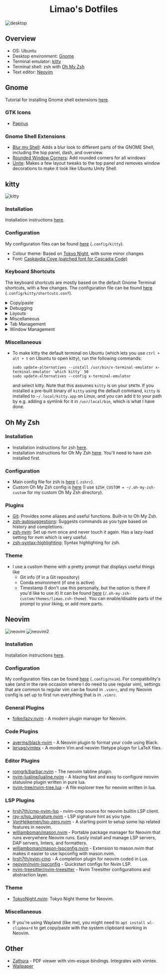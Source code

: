 <center>
    <h1>Limao's Dotfiles</h1>
</center>

![desktop](/.assets/desktop.png)


## Overview

- OS: Ubuntu
- Desktop environment: [Gnome](#gnome)
- Terminal emulator: [kitty](#kitty)
- Terminal shell: zsh with [Oh My Zsh](#oh-my-zsh)
- Text editor: [Neovim](#neovim)

## Gnome
Tutorial for installing Gnome shell extensions [here](https://itsfoss.com/gnome-shell-extensions/).

### GTK Icons
- [Papirus](https://www.gnome-look.org/p/1166289)

### Gnome Shell Extensions
- [Blur my Shell](https://extensions.gnome.org/extension/3193/blur-my-shell/): Adds a blur look to different parts of the GNOME Shell, including the top panel, dash, and overview.
- [Rounded Window Corners](https://extensions.gnome.org/extension/5237/rounded-window-corners/): Add rounded corners for all windows
- [Unite](https://extensions.gnome.org/extension/1287/unite/): Makes a few layout tweaks to the top panel and removes window decorations to make it look like Ubuntu Unity Shell.

## kitty

![kitty](/.assets/kitty.png)

### Installation
Installation instructions [here](https://sw.kovidgoyal.net/kitty/binary/). 

### Configuration
My configuration files can be found [here](/.config/kitty) (`.config/kitty`).
- Colour theme: Based on [Tokyo Night](https://github.com/davidmathers/tokyo-night-kitty-theme), with some minor changes
- Font: [Caskaydia Cove (patched font for Cascadia Code)](https://github.com/ryanoasis/nerd-fonts/tree/master/patched-fonts/CascadiaCode)

### Keyboard Shortcuts
The keyboard shortcuts are mostly based on the default Gnome Terminal shortcuts, with a few changes. The configuration file can be found [here](/.config/kitty/shortcuts.conf) (`.config/kitty/shortcuts.conf`).

<details>
<summary>Copy/paste</summary>

| Action               | Shortcut           |
| -------------------- | ------------------ |
| Copy to clipboard    | `ctrl + shift + c` |
| Paste from clipboard | `ctrl + shift + v` |

</details>

<details>
<summary>Debugging</summary>

| Action            | Shortcut            |
| ----------------- | ------------------- |
| Open debug config | `ctrl + shift + f6` |

</details>

<details>
<summary>Layouts</summary>

| Action                | Shortcut           |
| --------------------- | ------------------ |
| Rotate to next layout | `ctrl + shift + r` |

</details>

<details>
<summary>Miscellaneous</summary>

| Action                     | Shortcut            |
| -------------------------- | ------------------- |
| Show kitty documentation   | `ctrl + shift + f1` |
| Edit kitty config file     | `ctrl + shift + f2` |
| (Re)load kitty config file | `ctrl + shift + f5` |

</details>

<details>
<summary>Tab Management</summary>

| Action                                    | Shortcut             |
| ----------------------------------------- | -------------------- |
| Switch to tab 1                           | `ctrl + alt + 1`     |
| Switch to tab 2                           | `ctrl + alt + 2`     |
| Switch to tab 3                           | `ctrl + alt + 3`     |
| Switch to tab 4                           | `ctrl + alt + 4`     |
| Switch to tab 5                           | `ctrl + alt + 5`     |
| Switch to tab 6                           | `ctrl + alt + 6`     |
| Switch to tab 7                           | `ctrl + alt + 7`     |
| Switch to tab 8                           | `ctrl + alt + 8`     |
| Switch to tab 9                           | `ctrl + alt + 9`     |
| Switch to tab 10                          | `ctrl + alt + 0`     |
| Close current tab                         | `ctrl + shift + q`   |
| Move current tab backward                 | `ctrl + shift + ,`   |
| Move current tab forward                  | `ctrl + shift + .`   |
| Open a new tab (in the current directory) | `ctrl + shift + t`   |
| Switch to the next tab                    | `ctrl + tab`         |
| Switch to the previous tab                | `ctrl + shift + tab` |

</details>

<details>
<summary>Window Management</summary>

| Action                                                      | Shortcut               |
| ----------------------------------------------------------- | ---------------------- |
| Switch to window 1                                          | `ctrl + shift + 1`     |
| Switch to window 2                                          | `ctrl + shift + 2`     |
| Switch to window 3                                          | `ctrl + shift + 3`     |
| Switch to window 4                                          | `ctrl + shift + 4`     |
| Switch to window 5                                          | `ctrl + shift + 5`     |
| Switch to window 6                                          | `ctrl + shift + 6`     |
| Switch to window 7                                          | `ctrl + shift + 7`     |
| Switch to window 8                                          | `ctrl + shift + 8`     |
| Switch to window 9                                          | `ctrl + shift + 9`     |
| Switch to window 10                                         | `ctrl + shift + 0`     |
| Decrease font size for all windows                          | `ctrl + shift + minus` |
| Increase font size for all windows                          | `ctrl + shift + plus`  |
| Move current window backward                                | `ctrl + shift + b`     |
| Move current window forward                                 | `ctrl + shift + f`     |
| Move current window to top                                  | ``ctrl + shift + ` ``  |
| Switch to the next window                                   | `ctrl + shift + l`     |
| Switch to the previous window                               | `ctrl + shift + h`     |
| Swap current window with another window (selected visually) | `ctrl + shift + f8`    |
| Close current window                                        | `ctrl + shift + w`     |
| Open a new window (in the current directory)                | `ctrl + shift + n`     |
| Toggle fullscreen                                           | `f11`                  |
| Make current window narrower                                | `ctrl + shift + left`  |
| Make current window wider                                   | `ctrl + shift + right` |
| Make current window taller                                  | `ctrl + shift + up`    |
| Make current window shorter                                 | `ctrl + shift + down`  |
| Reset window sizes to default                               | `ctrl + shift + home`  |

</details>

### Miscellaneous

- To make kitty the default terminal on Ubuntu (which lets you use `ctrl + alt + t` on Ubuntu to open kitty), run the following commands:
    ```
    sudo update-alternatives --install /usr/bin/x-terminal-emulator x-terminal-emulator `which kitty` 50
    sudo update-alternatives --config x-terminal-emulator
    ```
    and select kitty. Note that this assumes `kitty` is on your `$PATH`. If you installed a pre-built binary of `kitty` using the default command, `kitty` is installed to `~/.local/kitty.app` on Linux, and you can add it to your path by e.g. adding a symlink for it in `/usr/local/bin`, which is what I have done.

## Oh My Zsh

### Installation
- Installation instructions for zsh [here](https://github.com/ohmyzsh/ohmyzsh/wiki/Installing-ZSH).
- Installation instructions for Oh My Zsh [here](https://github.com/ohmyzsh/ohmyzsh). You'll need to have zsh installed first.

### Configuration
- Main config file for zsh is [here](/.zshrc) (`.zshrc`).
- Custom Oh My Zsh config is [here](/.oh-my-zsh-custom) (I use `$ZSH_CUSTOM = ~/.oh-my-zsh-custom` for my custom Oh My Zsh directory).

### Plugins
- [Git](https://github.com/ohmyzsh/ohmyzsh/tree/master/plugins/git): Provides some aliases and useful functions. Built-in to Oh My Zsh.
- [zsh-autosuggestions](https://github.com/zsh-users/zsh-autosuggestions): Suggests commands as you type based on history and completions.
- [zsh-nvm](https://github.com/lukechilds/zsh-nvm): Set up nvm once and never touch it again. Has a lazy-load setting for nvm which is very useful.
- [zsh-syntax-highlighting](https://github.com/zsh-users/zsh-syntax-highlighting): Syntax highlighting for zsh.

### Theme
- I use a custom theme with a pretty prompt that displays useful things like
  - Git info (if in a Git repository)
  - Conda environment (if one is active)
  - Timestamp (I don't use this personally, but the option is there if you'd like to use it)
It can be found [here](/.oh-my-zsh-custom/themes/limao.zsh-theme) (`/.oh-my-zsh-custom/themes/limao.zsh-theme`). You can enable/disable parts of the prompt to your liking, or add more parts.

## Neovim

![neovim](/.assets/nvim.png)
![neovim2](/.assets/nvim2.png)

### Installation
Installation instructions [here](https://github.com/neovim/neovim/wiki/Installing-Neovim).

### Configuration
My configuration files can be found [here](/.config/nvim) (`.config/nvim`). For compatibility's sake (and in the rare occasion where I do need to use regular vim), settings that are common to regular vim can be found in `.vimrc`, and my Neovim config is set up to first run everything that is in `.vimrc`.

### General Plugins
- [folke/lazy.nvim](https://github.com/folke/lazy.nvim) - A modern plugin manager for Neovim.

### Code Plugins
- [averms/black-nvim](https://github.com/averms/black-nvim) - A Neovim plugin to format your code using Black.
- [lervag/vimtex](https://github.com/lervag/vimtex) - A modern Vim and neovim filetype plugin for LaTeX files.

### Editor Plugins
- [romgrk/barbar.nvim](https://github.com/romgrk/barbar.nvim) - The neovim tabline plugin.
- [nvim-lualine/lualine.nvim](https://github.com/nvim-lualine/lualine.nvim) - A blazing fast and easy to configure neovim statusline plugin written in pure lua.
- [nvim-tree/nvim-tree.lua](https://github.com/nvim-tree/nvim-tree.lua) - A file explorer tree for neovim written in lua.

### LSP Plugins
- [hrsh7th/cmp-nvim-lsp](https://github.com/hrsh7th/cmp-nvim-lsp) - nvim-cmp source for neovim builtin LSP client.
- [ray-x/lsp_signature.nvim](https://github.com/ray-x/lsp_signature.nvim) - LSP signature hint as you type.
- [VonHeikemen/lsp-zero.nvim](https://github.com/VonHeikemen/lsp-zero.nvim) - A starting point to setup some lsp related features in neovim.
- [williamboman/mason.nvim](https://github.com/williamboman/mason.nvim) - Portable package manager for Neovim that runs everywhere Neovim runs. Easily install and manage LSP servers, DAP servers, linters, and formatters.
- [williamboman/mason-lspconfig.nvim](https://github.com/williamboman/mason-lspconfig.nvim) - Extension to mason.nvim that makes it easier to use lspconfig with mason.nvim.
- [hrsh7th/nvim-cmp](https://github.com/hrsh7th/nvim-cmp) - A completion plugin for neovim coded in Lua.
- [neovim/nvim-lspconfig](https://github.com/neovim/nvim-lspconfig) - Quickstart configs for Nvim LSP.
- [nvim-treesitter/nvim-treesitter](https://github.com/nvim-treesitter/nvim-treesitter) - Nvim Treesitter configurations and abstraction layer.

### Theme
- [TokyoNight.nvim](https://github.com/folke/tokyonight.nvim/): Tokyo Night theme for Neovim.

### Miscellaneous
- If you're using Wayland (like me), you might need to `apt install wl-clipboard` to get copy/paste with the system clipboard working in Neovim.

## Other
- [Zathura](https://pwmt.org/projects/zathura/) - PDF viewer with vim-esque bindings. Integrates with vimtex.
- [Wallpaper](https://wall.alphacoders.com/big.php?i=1163116)

